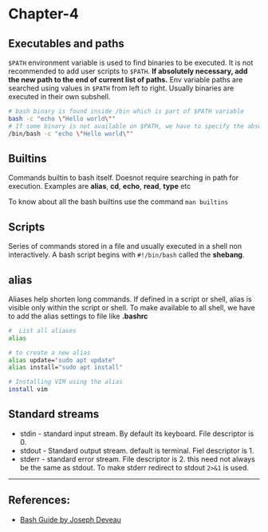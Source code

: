 # Chapter-4

## Executables and paths
`$PATH` environment variable is used to find binaries to be executed. It is not recommended to add user scripts to `$PATH`. **If absolutely necessary, add the new path to the end of current list of paths.** Env variable paths are searched using values in `$PATH` from left to right. Usually binaries are executed in their own subshell.
```Bash
# bash binary is found inside /bin which is part of $PATH variable
bash -c "echo \"Hello world\""
# If some binary is not available on $PATH, we have to specify the absolute path for execution.
/bin/bash -c "echo \"Hello world\""
```

## Builtins
Commands builtin to bash itself. Doesnot require searching in path for execution. Examples are **alias**, **cd**, **echo**, **read**, **type** etc

To know about all the bash builtins use the command `man builtins`

## Scripts
Series of commands stored in a file and usually executed in a shell non interactively. A bash script begins with `#!/bin/bash` called the **shebang**.

## alias
Aliases help shorten long commands. If defined in a script or shell, alias is visible only within the script or shell. To make available to all shell, we have to add the alias settings to file like **.bashrc**

```Bash
#  List all aliases
alias

# to create a new alias
alias update="sudo apt update"
alias install="sudo apt install"

# Installing VIM using the alias
install vim
```

## Standard streams
* stdin - standard input stream. By default its keyboard. File descriptor is 0.
* stdout - Standard output stream. default is terminal. Fiel descriptor is 1.
* stderr - standard error stream. File descriptor is 2. this need not always be the same as stdout. To make stderr redirect to stdout `2>&1` is used.

---

## References:
* [Bash Guide by Joseph Deveau](https://www.amazon.in/BASH-Guide-Joseph-DeVeau-ebook/dp/B01F8AZ1LE/ref=sr_1_4?keywords=bash&qid=1564983319&s=digital-text&sr=1-4)